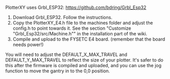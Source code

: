 PlotterXY uses Grbl_ESP32: https://github.com/bdring/Grbl_Esp32

1. Download Grbl_ESP32. Follow the instructions.
2. Copy the PlotterXY_E4.h file to the machines folder and adjust the config.h to point towards it. See the section "Customize "Grbl_Esp32/src/Machine.h"" in the installation part of the wiki.
3. Compile and upload to the FYSETC E4 board. (remember that the board needs power!)

You will need to adjust the DEFAULT_X_MAX_TRAVEL and DEFAULT_Y_MAX_TRAVEL to reflect the size of your plotter. It's safer to do this after the firmware is compiled and uploaded, and you can use the jog function to move the gantry in to the 0,0 position.
